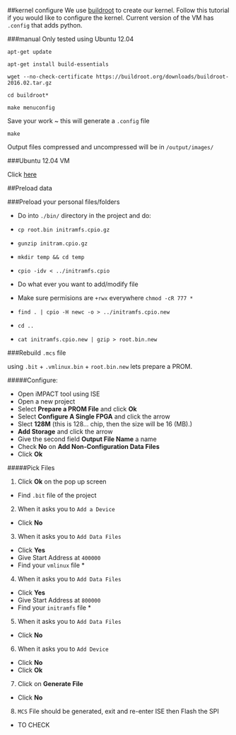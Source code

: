 ##kernel configure
We use [buildroot](https://buildroot.org/) to create our kernel. Follow this tutorial if you would like to configure the kernel. Current version of the VM has `.config` that adds python.

###manual
Only tested using Ubuntu 12.04

  `apt-get update`
  
  `apt-get install build-essentials`
  
  `wget --no-check-certificate https://buildroot.org/downloads/buildroot-2016.02.tar.gz`
  
  `cd buildroot*`
  
  `make menuconfig`
  
  Save your work ~ this will generate a `.config` file
  
  `make`
  
  Output files compressed and uncompressed will be in `/output/images/`
  
###Ubuntu 12.04 VM 

Click [here](http://lmeshoo.net/services/buildroot2016.html)

##Preload data

###Preload your personal files/folders

- Do into `./bin/` directory in the project and do:

- `cp root.bin initramfs.cpio.gz`

- `gunzip initram.cpio.gz`

- `mkdir temp && cd temp`

- `cpio -idv < ../initramfs.cpio`

- Do what ever you want to add/modify file 

- Make sure permisions are `+rwx` everywhere `chmod -cR 777 *`

- `find . | cpio -H newc -o > ../initramfs.cpio.new`

- `cd ..`

- `cat initramfs.cpio.new | gzip > root.bin.new`

###Rebuild `.mcs` file

using `.bit` + `.vmlinux.bin` + `root.bin.new` lets prepare a PROM.

#####Configure:

- Open iMPACT tool using ISE
- Open a new project
- Select **Prepare a PROM File** and click **Ok**
- Select **Configure A Single FPGA** and click the arrow
- Slect **128M** (this is 128... chip, then the size will be 16 (MB).)
- **Add Storage** and click the arrow
- Give the second field **Output File Name** a name
- Check **No** on **Add Non-Configuration Data Files**
- Click **Ok**
 
#####Pick Files

1.  Click **Ok** on the pop up screen
  * Find `.bit` file of the project
2.  When it asks you to `Add a Device`
  * Click **No**
3.  When it asks you to `Add Data Files`
  * Click **Yes**
  * Give Start Address at `400000`
  * Find your `vmlinux` file *
4.  When it asks you to `Add Data Files`
  * Click **Yes**
  * Give Start Address at `800000`
  * Find your `initramfs` file *
5.  When it asks you to `Add Data Files`
  * Click **No**
6.  When it asks you to `Add Device`
  * Click **No**
  * Click **Ok**
7.  Click on **Generate File**
  * Click **No**
8.  `MCS` File should be generated, exit and re-enter ISE then Flash the SPI

* TO CHECK
